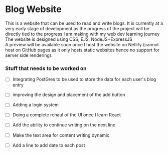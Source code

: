 # Blog Website 
This is a website that can be used to read and write blogs. It is currently at a very early stage of development as the progress of the project will be directly tied to the progress I am making with my web dev learning journey  
The website is designed using CSS, EJS, NodeJS+ExpressJS  
A preview will be available soon once I host the website on Netlify (cannot host on GitHub pages as it only hosts static websites hence no support for server side rendering). 

### Stuff that needs to be worked on 

- [ ] Integrating PostGres to be used to store the data for each user's blog entry 
- [ ] improving the design and placement of the add button
- [ ] Adding a login system 
- [ ] Doing a complete rehaul of the UI once I learn React 
- [ ] Add the ability to continue writing on the next line
- [ ] Make the text area for content writing dynamic 
- [ ] Add a line to add date to each post 

